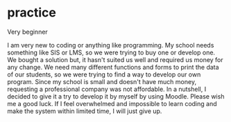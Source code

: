 # practice
Very beginner

I am very new to coding or anything like programming. My school needs something like SIS or LMS, so we were trying to buy one or develop one.
We bought a solution but, it hasn't suited us well and required us money for any change. We need many different functions and forms to print the data of our students, so we were trying to find a way to develop our own program. Since my school is small and doesn't have much money, requesting a professional company was not affordable. 
In a nutshell, I decided to give it a try to develop it by myself by using Moodle. 
Please wish me a good luck. If I feel overwhelmed and impossible to learn coding and make the system within limited time, I will just give up. 
